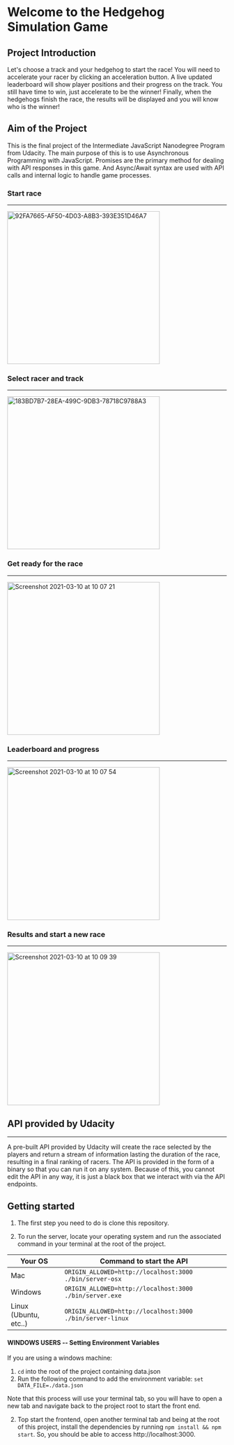 # Welcome to the Hedgehog Simulation Game

## Project Introduction
Let's choose a track and your hedgehog to start the race! You will need to accelerate your racer by clicking an acceleration button. A live updated leaderboard will show player positions and their progress on the track. You still have time to win, just accelerate to be the winner! 
Finally, when the hedgehogs finish the race, the results will be displayed and you will know who is the winner!

## Aim of the Project
This is the final project of the Intermediate JavaScript Nanodegree Program from Udacity. The main purpose of this is to use Asynchronous Programming with JavaScript. Promises are the primary method for dealing with API responses in this game. And Async/Await syntax are used with API calls and internal logic to handle game processes.

### Start race
--------------------------------
<img width="350" alt="92FA7665-AF50-4D03-A8B3-393E351D46A7" src="https://user-images.githubusercontent.com/8181053/110620156-fa57c400-8198-11eb-82eb-09363b68cfae.png">

### Select racer and track
--------------------------------
<img width="350" alt="183BD7B7-28EA-499C-9DB3-78718C9788A3" src="https://user-images.githubusercontent.com/8181053/110620225-0fccee00-8199-11eb-8e5d-bfcf60b7f192.png">

### Get ready for the race 
--------------------------------
<img width="350" alt="Screenshot 2021-03-10 at 10 07 21" src="https://user-images.githubusercontent.com/8181053/110620285-22dfbe00-8199-11eb-8d77-0ddd1f055c72.png">

### Leaderboard and progress
--------------------------------
<img width="350" alt="Screenshot 2021-03-10 at 10 07 54" src="https://user-images.githubusercontent.com/8181053/110620354-35f28e00-8199-11eb-885d-b5354292c8ec.png">

### Results and start a new race
--------------------------------
<img width="350" alt="Screenshot 2021-03-10 at 10 09 39" src="https://user-images.githubusercontent.com/8181053/110620391-3f7bf600-8199-11eb-85ed-70a2cae76573.png">


## API provided by Udacity
--------------------------------
A pre-built API provided by Udacity will create the race selected by the players and return a stream of information lasting the duration of the race, resulting in a final ranking of racers. The API is provided in the form of a binary so that you can run it on any system. Because of this, you cannot edit the API in any way, it is just a black box that we interact with via the API endpoints.


## Getting started
1. The first step you need to do is clone this repository. 

2. To run the server, locate your operating system and run the associated command in your terminal at the root of the project.

| Your OS               | Command to start the API                                  |
| --------------------- | --------------------------------------------------------- |
| Mac                   | `ORIGIN_ALLOWED=http://localhost:3000 ./bin/server-osx`   |
| Windows               | `ORIGIN_ALLOWED=http://localhost:3000 ./bin/server.exe`   |
| Linux (Ubuntu, etc..) | `ORIGIN_ALLOWED=http://localhost:3000 ./bin/server-linux` |


#### WINDOWS USERS -- Setting Environment Variables
If you are using a windows machine:
1. `cd` into the root of the project containing data.json 
2. Run the following command to add the environment variable:
```set DATA_FILE=./data.json```

Note that this process will use your terminal tab, so you will have to open a new tab and navigate back to the project root to start the front end.

2. Top start the frontend, open another terminal tab and being at the root of this project, install the dependencies by running `npm install && npm start`. So, you should be able to access http://localhost:3000.






